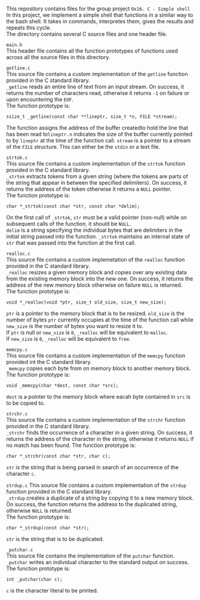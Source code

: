 This repository contains files for the group project `0x16. C - Simple shell`<br>
In this project, we implement a simple shell that functions in a similar way to the bash shell. It takes in commands, interpretes them, gives the results and repeats this cycle.<br>
The directory contains several C source files and one header file.





`main.h`<br>
This header file contains all the function prototypes of functions used across all the source files in this directory.





`getline.c`<br>
This source file contains a custom implementation of the `getline` function provided in the C standard library.<br>
`_getline` reads an entire line of text from an input stream. On success, it returns the number of characters read, otherwise it returns `-1` on failure or upon encountering the `EOF`.<br>
The function prototype is:
```
ssize_t _getline(const char **lineptr, size_t *n, FILE *stream);
```
The function assigns the address of the buffer createdto hold the line that has been read to`lineptr`. `n` indicates the size of the buffer currently pointed to by `lineptr` at the time of the function call. `stream` is a pointer to a stream of the `FILE` structure. This can either be the `stdin` or a text file.





`strtok.c`<br>
This source file contains a custom implementation of the `strtok` function provided in the C standard library.<br>
`_strtok` extracts tokens from a given string (where the tokens are parts of the string that appear in between the specified delimiters). On success, it returns the address of the token otherwise it returns a `NULL` pointer.<br>
The function prototype is:
```
char *_strtok(const char *str, const char *delim);
```
On the first call of `_strtok`, `str` must be a valid pointer (non-null) while on subsequent calls of the function, it should be `NULL`.<br>
`delim` is a string specifying the individual bytes that are delimiters in the initial string passed into the function. `_strtok` maintains an internal state of `str` that was passed into the function at the first call.





`realloc.c`<br>
This source file contains a custom implemetation of the `realloc` function provided in the C standard library.<br>
`_realloc` resizes a given memory block and copies over any existing data from the existing memory block into the new one. On success, it returns the address of the new memory block otherwise on failure `NULL` is returned.<br>
The function prototype is:
```
void *_realloc(void *ptr, size_t old_size, size_t new_size);
```
`ptr` is a pointer to the memory block that is to be resized. `old_size` is the number of bytes `ptr` currently occupies at the time of the function call while `new_size` is the number of bytes you want to resize it to.<br>
If `ptr` is null or `new_size` is `0`, `_realloc` will be equivalent to `malloc`.<br>
If `new_size` is `0`, `_realloc` will be equivalent to `free`.





`memcpy.c`<br>
This source file contains a custom implementation of the `memcpy` function provided int the C standard library.<br>
`_memcpy` copies each byte from on memory block to another memory block.<br>
The function prototype is:
```
void _memcpy(char *dest, const char *src);
```
`dest` is a pointer to the memory block where eacah byte contained in `src` is to be copied to.





`strchr.c`<br>
This source file contains a custom implementation of the `strchr` function provided in the C standard library.<br>
`_strchr` finds the occurrence of a character in a given string. On success, it returns the address of the character in the string, otherwise it returns `NULL` if no match has been found.
The function prototype is:
```
char *_strchr(const char *str, char c);
```
`str` is the string that is being parsed in search of an occurrence of the character `c`.





`strdup.c`
This source file contains a custom implementation of the `strdup` function provided in the C standard library.<br>
`_strdup` creates a duplicate of a string by copying it to a new memory block. On success, the function returns the address to the duplicated string, otherwise `NULL` is returned.<br>
The function prototype is:
```
char *_strdup(const char *str);
```
`str` is the string that is to be duplicated.  



`_putchar.c`  
This source file contains the implementation of the `putchar` function.  
`_putchar` writes an individual character to the standard output on success.  
The function prototype is:
```
int _putchar(char c);
```
`c` is the character literal to be printed.  
